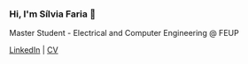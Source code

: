 ### Hi, I'm Sílvia Faria 👋

Master Student - Electrical and Computer Engineering @ FEUP

[LinkedIn](https://www.linkedin.com/in/s%C3%ADlvia-faria/) | [CV](https://drive.google.com/drive/folders/1QW-zKAq7cA6AJyNT__0qYVLIfRnihoVf?usp=sharing)
<!--
**silviafaria1/silviafaria1** is a ✨ _special_ ✨ repository because its `README.md` (this file) appears on your GitHub profile.

Here are some ideas to get you started:

- 🔭 I’m currently working on ...
- 🌱 I’m currently learning ...
- 👯 I’m looking to collaborate on ...
- 🤔 I’m looking for help with ...
- 💬 Ask me about ...
- 📫 How to reach me: ...
- 😄 Pronouns: ...
- ⚡ Fun fact: ...
-->
